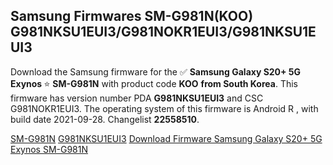 <h2>Samsung Firmwares SM-G981N(KOO) G981NKSU1EUI3/G981NOKR1EUI3/G981NKSU1EUI3</h2>
Download the Samsung firmware for the ✅ <strong>Samsung Galaxy S20+ 5G Exynos </strong> ⭐ <strong>SM-G981N</strong> with product code <strong>KOO</strong> <strong> from South Korea</strong>. This firmware has version number PDA <strong>G981NKSU1EUI3</strong> and CSC G981NOKR1EUI3. The operating system of this firmware is Android R , with build date 2021-09-28. Changelist <strong>22558510</strong>.


[SM-G981N](https://samfirm.shop/samsung/model/SM-G981N)
[G981NKSU1EUI3](https://samfirm.shop/samsung/pda/G981NKSU1EUI3)
[Download Firmware Samsung Galaxy S20+ 5G Exynos SM-G981N](https://samfirm.shop/samsung/firmware/461476)
